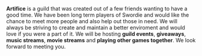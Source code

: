 **Artifice** is a guild that was created out of a few friends wanting to have a good time. We have been long term players of Swordie and would like the chance to meet more people and also help out those in need. We will always be striving to create and maintain a better enviroment and would love if you were a part of it. We will be hosting **guild events**, **giveaways**, **music streams**, **movie streams** and **playing other games together**. We look forward to meeting you.